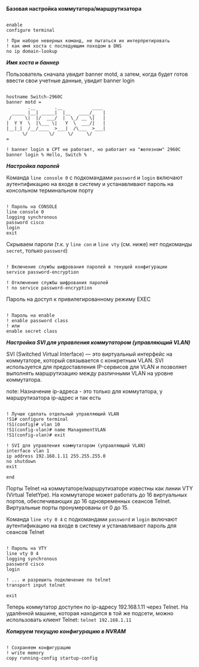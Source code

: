 **Базовая настройка коммутатора/маршрутизатора**

```

enable
configure terminal

! При наборе неверных команд, не пытаться их интерпретировать
! как имя хоста с последующим походом в DNS
no ip domain-lookup

```

***Имя хоста и баннер***

Пользователь сначала увидит banner motd, а затем, когда будет готов ввести свои учетные данные, увидит banner login

```

hostname Switch-2960C
banner motd = 
        .__       .__           ____ 
  _____ |__| _____|  |__   ____/_   |
 /     \|  |/  ___/  |  \_/ __ \|   |
|  Y Y  \  |\___ \|   Y  \  ___/|   |
|__|_|  /__/____  >___|  /\___  >___|
      \/        \/     \/     \/     
=

! banner login в CPT не работает, но работает на "железном" 2960C
banner login % Hello, Switch %

```

***Настройка паролей***

Команда `line console 0` с подкомандами `password` и `login` включают аутентификацию на входе в систему и устанавливают пароль на консольном терминальном порту

```

! Пароль на CONSOLE
line console 0
logging synchronous
password cisco
login
exit

```

Скрываем пароли (т.к. у `line con` и `line vty` (см. ниже) нет подкоманды `secret`, только `password`)

```

! Включение службы шифрования паролей в текущей конфигурации
service password-encryption

! Отключение службы шифрования паролей
! no service password-encryption

```

Пароль на доступ к привилегированному режиму EXEC

```

! Пароль на enable
! enable password class
! или
enable secret class

```

***Настройка SVI для управления коммутатором (управляющий VLAN)***

SVI (Switched Virtual Interface) — это виртуальный интерфейс на коммутаторе, который связывается с конкретным VLAN. SVI используется для предоставления IP-сервисов для VLAN и позволяет выполнять маршрутизацию между различными VLAN на уровне коммутатора.

note: Назначение ip-адреса - это только для коммутатора, у маршрутизатора ip-адрес и так есть

```

! Лучше сделать отдельный управляющий VLAN
!S1# configure terminal
!S1(config)# vlan 10
!S1(config-vlan)# name ManagementVLAN
!S1(config-vlan)# exit

! SVI для управления коммутатором (управляющий VLAN)
interface vlan 1
ip address 192.168.1.11 255.255.255.0
no shutdown
exit

end

```

Порты Telnet на коммутаторе/маршрутизаторе известны как линии VTY (Virtual TeletYpe). На коммутаторе может работать до 16 виртуальных портов, обеспечивающих до 16 одновременных сеансов Telnet. Виртуальные порты пронумерованы от 0 до 15.

Команда `line vty 0 4` с подкомандами `password` и `login` включают аутентификацию на входе в систему и устанавливают пароль для сеансов Telnet

```

! Пароль на VTY
line vty 0 4
logging synchronous
password cisco
login

! ... и разрешить подключение по telnet
transport input telnet

exit

```

Теперь коммутатор доступен по ip-адресу 192.168.1.11 через Telnet. На удалённой машине, которая находится в той же подсети, можно использовать клиент Telnet: `telnet 192.168.1.11`

***Копируем текущую конфигурацию в NVRAM***

```

! Сохраняем конфигурацию
! write memory
copy running-config startup-config

```